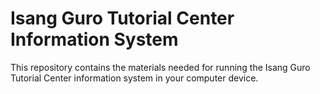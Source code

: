 # Isang Guro Tutorial Center Information System
This repository contains the materials needed for running the Isang Guro Tutorial Center information system in your computer device.
